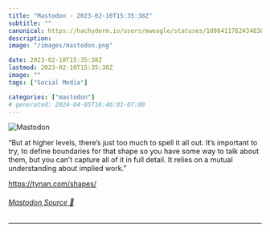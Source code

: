 ```yaml
---
title: "Mastodon - 2023-02-10T15:35:38Z"
subtitle: ""
canonical: https://hachyderm.io/users/mweagle/statuses/109841176243483832
description:
image: "/images/mastodon.png"

date: 2023-02-10T15:35:38Z
lastmod: 2023-02-10T15:35:38Z
image: ""
tags: ["Social Media"]

categories: ["mastodon"]
# generated: 2024-04-05T16:46:01-07:00
---
```

![Mastodon](/images/mastodon.png)

<p>“But at higher levels, there’s just too much to spell it all out. It’s important to try, to define boundaries for that shape so you have some way to talk about them, but you can’t capture all of it in full detail. It relies on a mutual understanding about implied work.”</p><p><a href="https://tynan.com/shapes/" target="_blank" rel="nofollow noopener noreferrer" translate="no"><span class="invisible">https://</span><span class="">tynan.com/shapes/</span><span class="invisible"></span></a></p>


###### [Mastodon Source 🐘](https://hachyderm.io/@mweagle/109841176243483832)

___

